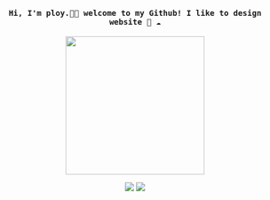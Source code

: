 <h4 align="center"><samp> Hi, I'm ploy.👋🏾  welcome to my Github! I like to design website 🐍 ☁️ </samp></h4>

<p align="center">
  <img width="250" src="https://media.giphy.com/media/jIgXf4hgbHCeKiXpvt/giphy.gif">
</p>


<p align="center">
<a href= "https://www.instagram.com/ploy.skt/"><img src="https://img.icons8.com/windows/32/000000/instagram.png"/></a>
<a href= "https://twitter.com/Skt_Ploy"><img src="https://img.icons8.com/material-outlined/30/000000/twitter.png"/></a>
</p>

<!--
**ari-hacks/ari-hacks** is a ✨ _special_ ✨ repository because its `README.md` (this file) appears on your GitHub profile.

Here are some ideas to get you started:

- 🔭 I’m currently working on ...
- 🌱 I’m currently learning ...
- 👯 I’m looking to collaborate on ...
- 🤔 I’m looking for help with ...
- 💬 Ask me about ...
- 📫 How to reach me: ...
- 😄 Pronouns: ...
- ⚡ Fun fact: ...
-->